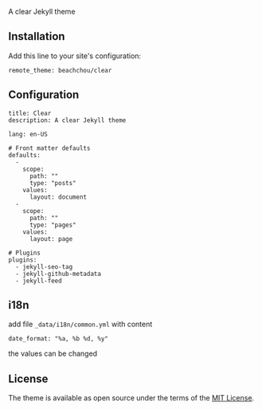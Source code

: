 A clear Jekyll theme

## Installation

Add this line to your site's configuration:

    remote_theme: beachchou/clear

## Configuration

    title: Clear
    description: A clear Jekyll theme

    lang: en-US

    # Front matter defaults
    defaults:
      -
        scope:
          path: ""
          type: "posts"
        values:
          layout: document
      -
        scope:
          path: ""
          type: "pages"
        values:
          layout: page

    # Plugins
    plugins:
      - jekyll-seo-tag
      - jekyll-github-metadata
      - jekyll-feed

## i18n

add file `_data/i18n/common.yml` with content

    date_format: "%a, %b %d, %y"

the values can be changed

## License

The theme is available as open source under the terms of the [MIT License](https://opensource.org/licenses/MIT).
